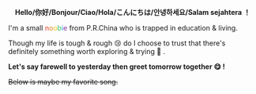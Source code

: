 <!DOCTYPE html>
<html>
<head>
</head>
<body>
<p style="text-align: center;"><strong>Hello/你好/Bonjour/Ciao/Hola/こんにちは/안녕하세요/Salam sejahtera ！</strong></p>
<p>I'm a small <span style="color: #e03e2d;">n</span><span style="color: #e67e23;">o<span style="color: #f1c40f;">o</span></span><span style="color: #2dc26b;">b<span style="color: #3598db;">i</span></span><span style="color: #843fa1;">e</span> from P.R.China who is trapped in education &amp; living.</p>
<p>Though my life is tough &amp; rough 😢 do I choose to trust that there's definitely something worth exploring &amp; trying 🙂 .</p>
<p><strong>Let's say farewell to yesterday then greet tomorrow together 😋 !</strong></p>
<p><span style="text-decoration: line-through;">Below is maybe my favorite song.</span></p>
</body>
</html>
